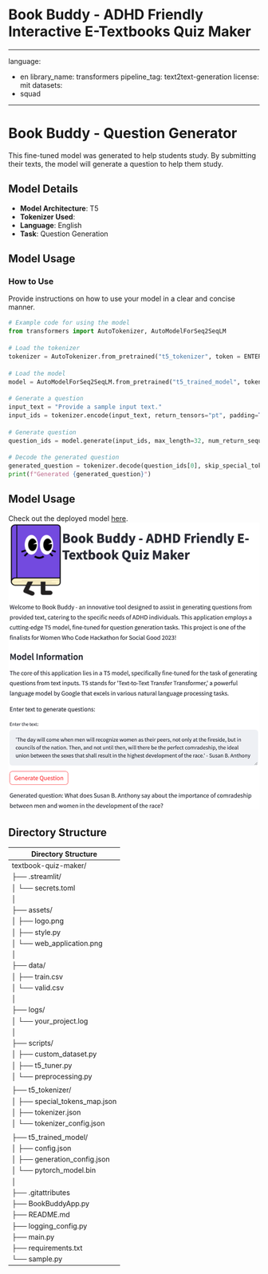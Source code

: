 # Book Buddy - ADHD Friendly Interactive E-Textbooks Quiz Maker

---
language:
- en
library_name: transformers
pipeline_tag: text2text-generation
license: mit
datasets:
- squad
---
# Book Buddy - Question Generator

This fine-tuned model was generated to help students study. 
By submitting their texts, the model will generate a question to help them study.

## Model Details

- **Model Architecture**: T5 
- **Tokenizer Used**: 
- **Language**: English 
- **Task**: Question Generation 

## Model Usage

### How to Use

Provide instructions on how to use your model in a clear and concise manner.

```python
# Example code for using the model
from transformers import AutoTokenizer, AutoModelForSeq2SeqLM

# Load the tokenizer
tokenizer = AutoTokenizer.from_pretrained("t5_tokenizer", token = ENTER_HUGGINGFACE_AUTH_TOKEN)

# Load the model
model = AutoModelForSeq2SeqLM.from_pretrained("t5_trained_model", token = ENTER_HUGGINGFACE_AUTH_TOKEN)

# Generate a question
input_text = "Provide a sample input text."
input_ids = tokenizer.encode(input_text, return_tensors="pt", padding=True, max_length=512, truncation=True)

# Generate question
question_ids = model.generate(input_ids, max_length=32, num_return_sequences=1, num_beams=4)

# Decode the generated question
generated_question = tokenizer.decode(question_ids[0], skip_special_tokens=True)
print(f"Generated {generated_question}")
```

## Model Usage

Check out the deployed model [here](https://huggingface.co/spaces/lillianlakes/book-buddy-question-generator).
![Web Application for Book Buddy - ADHD Friendly E-Textbook Quiz Maker](/data-science/assets/web_application.png)

## Directory Structure

| Directory Structure                    |
|----------------------------------------|
| textbook-quiz-maker/                   |
| ├── .streamlit/                        |
| │   └── secrets.toml                   |
| │                                      |
| ├── assets/                            |
| │   ├── logo.png                       |
| │   ├── style.py                       |
| │   └── web_application.png            |
| │                                      |
| ├── data/                              |
| │   ├── train.csv                      |
| │   └── valid.csv                      |
| │                                      |
| ├── logs/                              |
| │   └── your_project.log               |
| │                                      |
| ├── scripts/                           |
| │   ├── custom_dataset.py              |
| │   ├── t5_tuner.py                    |
| │   └── preprocessing.py               |
| |                                      |
| ├── t5_tokenizer/                      |
| │   ├── special_tokens_map.json        |
| │   ├── tokenizer.json                 |
| │   └── tokenizer_config.json          |
| |                                      |
| ├── t5_trained_model/                  |
| │   ├── config.json                    |
| │   ├── generation_config.json         |
| │   └── pytorch_model.bin              |
| │                                      |
| ├── .gitattributes                     |
| ├── BookBuddyApp.py                    |
| ├── README.md                          |
| ├── logging_config.py                  |
| ├── main.py                            |
| ├── requirements.txt                   |
| └── sample.py                          |
